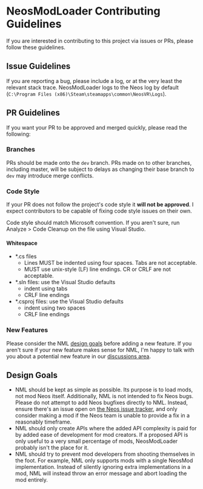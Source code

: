 # NeosModLoader Contributing Guidelines
If you are interested in contributing to this project via issues or PRs, please follow these guidelines.

## Issue Guidelines
If you are reporting a bug, please include a log, or at the very least the relevant stack trace. NeosModLoader logs to the Neos log by default (`C:\Program Files (x86)\Steam\steamapps\common\NeosVR\Logs`).

## PR Guidelines
If you want your PR to be approved and merged quickly, please read the following:

### Branches
PRs should be made onto the `dev` branch. PRs made on to other branches, including master, will be subject to delays as changing their base branch to `dev` may introduce merge conflicts.

### Code Style
If your PR does not follow the project's code style it **will not be approved**. I expect contributors to be capable of fixing code style issues on their own.

Code style should match Microsoft convention. If you aren't sure, run Analyze > Code Cleanup on the file using Visual Studio.

#### Whitespace
- *.cs files
  - Lines MUST be indented using four spaces. Tabs are not acceptable.
  - MUST use unix-style (LF) line endings. CR or CRLF are not acceptable.
- *.sln files: use the Visual Studio defaults
  - indent using tabs
  - CRLF line endings
- *.csproj files: use the Visual Studio defaults
  - indent using two spaces
  - CRLF line endings

### New Features
Please consider the NML [design goals](#design-goals) before adding a new feature. If you aren't sure if your new feature makes sense for NML, I'm happy to talk with you about a potential new feature in our [discussions area](https://github.com/zkxs/NeosModLoader/discussions).

## Design Goals
- NML should be kept as simple as possible. Its purpose is to load mods, not mod Neos itself. Additionally, NML is not intended to fix Neos bugs. Please do not attempt to add Neos bugfixes directly to NML. Instead, ensure there's an issue open on [the Neos issue tracker](https://github.com/Neos-Metaverse/NeosPublic/issues), and only consider making a mod if the Neos team is unable to provide a fix in a reasonably timeframe.
- NML should only create APIs where the added API complexity is paid for by added ease of development for mod creators. If a proposed API is only useful to a very small percentage of mods, NeosModLoader probably isn't the place for it.
- NML should try to prevent mod developers from shooting themselves in the foot. For example, NML only supports mods with a single NeosMod implementation. Instead of silently ignoring extra implementations in a mod, NML will instead throw an error message and abort loading the mod entirely.
